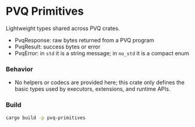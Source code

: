 # PVQ Primitives

Lightweight types shared across PVQ crates.

- PvqResponse: raw bytes returned from a PVQ program
- PvqResult: success bytes or error
- PvqError: in `std` it is a string message; in `no_std` it is a compact enum

### Behavior

- No helpers or codecs are provided here; this crate only defines the basic types used by executors, extensions, and runtime APIs.

### Build

```bash
cargo build -p pvq-primitives
```
